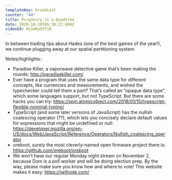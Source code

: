 ```yaml
---
templateKey: broadcast
counter: "44"
title: Purgatory is a Quadtree
date: 2020-10-20T05:38:27.698Z
videoId: HLGeRyOfF18
---
```

In between trading tips about Hades (one of the best games of the year!), we continue plugging away at our spatial partitioning system.

Notes/highlights:

- Paradise Killer, a vaporwave detective game that’s been making the rounds: http://paradisekiller.com/
- Ever have a program that uses the same data type for different concepts, like currencies and measurements, and wished the typechecker could tell them a part? That’s called an “opaque data type”, which some languages support, but not TypeScript. But there are some hacks you can try: https://spin.atomicobject.com/2018/01/15/typescript-flexible-nominal-typing/
- TypeScript (and some later versions of JavaScript) has the nullish coalescing operator (??), which lets you concisely declare default values for expressions that might be undefined or null: https://developer.mozilla.org/en-US/docs/Web/JavaScript/Reference/Operators/Nullish_coalescing_operator
- oreboot, surely the most cleverly-named open firmware project there is: https://github.com/oreboot/oreboot
- We won’t have our regular Monday night stream on November 2, because Dom is a poll worker and will be doing election prep. By the way, please make sure you know how and where to vote! This website makes it easy: https://iwillvote.com/